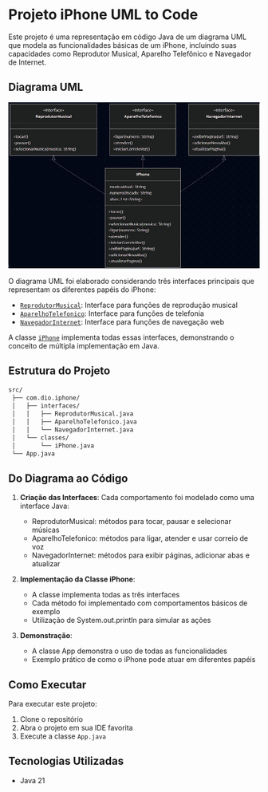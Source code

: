 # Projeto iPhone UML to Code

Este projeto é uma representação em código Java de um diagrama UML que modela as funcionalidades básicas de um iPhone, incluindo suas capacidades como Reprodutor Musical, Aparelho Telefônico e Navegador de Internet.

## Diagrama UML

![Diagrama de Classes UML iPhone](assets/diagrama.jpg)

O diagrama UML foi elaborado considerando três interfaces principais que representam os diferentes papéis do iPhone:

- [`ReprodutorMusical`](src/com/dio/iphone/interfaces/ReprodutorMusical.java): Interface para funções de reprodução musical
- [`AparelhoTelefonico`](src/com/dio/iphone/interfaces/AparelhoTelefonico.java): Interface para funções de telefonia
- [`NavegadorInternet`](src/com/dio/iphone/interfaces/NavegadorInternet.java): Interface para funções de navegação web

A classe [`iPhone`](src/com/dio/iphone/classes/iPhone.java) implementa todas essas interfaces, demonstrando o conceito de múltipla implementação em Java.

## Estrutura do Projeto

```
src/
 ├── com.dio.iphone/
 │   ├── interfaces/
 │   │   ├── ReprodutorMusical.java
 │   │   ├── AparelhoTelefonico.java
 │   │   └── NavegadorInternet.java
 │   └── classes/
 │       └── iPhone.java
 └── App.java
```

## Do Diagrama ao Código

1. **Criação das Interfaces**: Cada comportamento foi modelado como uma interface Java:
   - ReprodutorMusical: métodos para tocar, pausar e selecionar músicas
   - AparelhoTelefonico: métodos para ligar, atender e usar correio de voz
   - NavegadorInternet: métodos para exibir páginas, adicionar abas e atualizar

2. **Implementação da Classe iPhone**: 
   - A classe implementa todas as três interfaces
   - Cada método foi implementado com comportamentos básicos de exemplo
   - Utilização de System.out.println para simular as ações

3. **Demonstração**: 
   - A classe App demonstra o uso de todas as funcionalidades
   - Exemplo prático de como o iPhone pode atuar em diferentes papéis

## Como Executar

Para executar este projeto:

1. Clone o repositório
2. Abra o projeto em sua IDE favorita
3. Execute a classe `App.java`

## Tecnologias Utilizadas

- Java 21